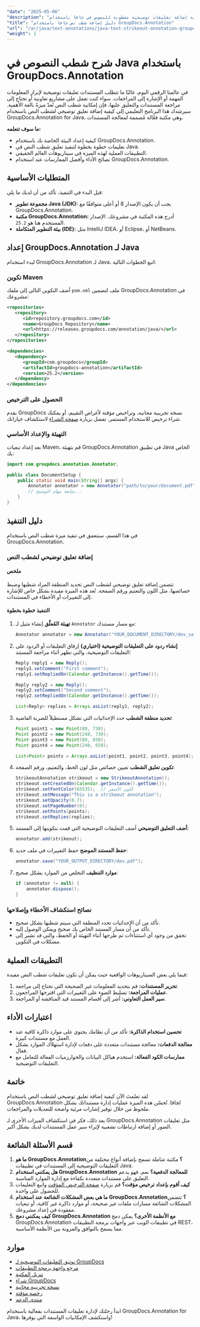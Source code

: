 ```yaml
---
"date": "2025-05-06"
"description": "تعرّف على كيفية إضافة تعليقات توضيحية مشطوبة للنصوص في جافا باستخدام GroupDocs.Annotation. اتبع هذا الدليل خطوة بخطوة لإضافة تعليقات توضيحية سلسة للمستندات."
"title": "دليل إضافة شطب نص جافا باستخدام GroupDocs.Annotation"
"url": "/ar/java/text-annotations/java-text-strikeout-annotation-groupdocs/"
"weight": 1
---
```


# شرح شطب النصوص في Java باستخدام GroupDocs.Annotation

في عالمنا الرقمي اليوم، غالبًا ما تتطلب المستندات تعليقات توضيحية لإبراز المعلومات المهمة أو الإشارة إلى المراجعات. سواء كنت تعمل على مشاريع تعاونية أو تحتاج إلى مراجعة المستندات والتعليق عليها، فإن إمكانية شطب النص تُعدّ ميزةً بالغة الأهمية. سيرشدك هذا البرنامج التعليمي إلى كيفية إضافة تعليق توضيحي لشطب النص باستخدام GroupDocs.Annotation for Java، وهي مكتبة فعّالة مُصممة لمعالجة المستندات.

**ما سوف تتعلمه:**
- كيفية إعداد البيئة الخاصة بك باستخدام GroupDocs.Annotation.
- تعليمات خطوة بخطوة لتنفيذ تعليق شطب النص في Java.
- التطبيقات العملية لهذه الميزة في سيناريوهات العالم الحقيقي.
- نصائح الأداء وأفضل الممارسات عند استخدام GroupDocs.Annotation.

## المتطلبات الأساسية

قبل البدء في التنفيذ، تأكد من أن لديك ما يلي:
- **مجموعة تطوير Java (JDK):** يجب أن يكون الإصدار 8 أو أعلى متوافقًا مع GroupDocs.Annotation.
- **مكتبة GroupDocs.Annotation:** أدرج هذه المكتبة في مشروعك. الإصدار المستخدم هنا هو `25.2`.
- **بيئة التطوير المتكاملة (IDE):** مثل IntelliJ IDEA، أو Eclipse، أو NetBeans.

## إعداد GroupDocs.Annotation لـ Java

لبدء استخدام GroupDocs.Annotation لـ Java، اتبع الخطوات التالية:

### تكوين Maven

أضف التكوين التالي إلى ملفك `pom.xml` ملف لتضمين GroupDocs.Annotation في مشروعك:

```xml
<repositories>
   <repository>
      <id>repository.groupdocs.com</id>
      <name>GroupDocs Repository</name>
      <url>https://releases.groupdocs.com/annotation/java/</url>
   </repository>
</repositories>

<dependencies>
   <dependency>
      <groupId>com.groupdocs</groupId>
      <artifactId>groupdocs-annotation</artifactId>
      <version>25.2</version>
   </dependency>
</dependencies>
```

### الحصول على الترخيص

يقدم GroupDocs نسخة تجريبية مجانية، وتراخيص مؤقتة لأغراض التقييم، أو يمكنك شراء ترخيص للاستخدام المستمر. تفضل بزيارة [صفحة الشراء](https://purchase.groupdocs.com/buy) لاستكشاف خياراتك.

### التهيئة والإعداد الأساسي

بعد إعداد تبعيات Maven، قم بتهيئة GroupDocs.Annotation في تطبيق Java الخاص بك:

```java
import com.groupdocs.annotation.Annotator;

public class DocumentSetup {
    public static void main(String[] args) {
        Annotator annotator = new Annotator("path/to/your/document.pdf");
        // متابعة مهام التوضيح...
    }
}
```

## دليل التنفيذ

في هذا القسم، سنتعمق في تنفيذ ميزة شطب النص باستخدام GroupDocs.Annotation.

### إضافة تعليق توضيحي لشطب النص

#### ملخص
تتضمن إضافة تعليق توضيحي لشطب النص تحديد المنطقة المراد شطبها وضبط خصائصها، مثل اللون والتعتيم ورقم الصفحة. تُعد هذه الميزة مفيدة بشكل خاص للإشارة إلى التغييرات أو الأخطاء في المستندات.

#### التنفيذ خطوة بخطوة
1. **تهيئة المُعلّق**
   إنشاء مثيل لـ `Annotator` مع مسار مستندك:

   ```java
   Annotator annotator = new Annotator("YOUR_DOCUMENT_DIRECTORY/dev_sample.pdf");
   ```

2. **إنشاء ردود على التعليقات التوضيحية (اختياري)**
   إرفاق التعليقات أو الردود على التعليقات التوضيحية، والتي تظهر أثناء مراجعة المستند:

   ```java
   Reply reply1 = new Reply();
   reply1.setComment("First comment");
   reply1.setRepliedOn(Calendar.getInstance().getTime());

   Reply reply2 = new Reply();
   reply2.setComment("Second comment");
   reply2.setRepliedOn(Calendar.getInstance().getTime());
   
   List<Reply> replies = Arrays.asList(reply1, reply2);
   ```

3. **تحديد منطقة الشطب**
   حدد الإحداثيات التي تشكل مستطيلاً للضربة القاضية:

   ```java
   Point point1 = new Point(80, 730);
   Point point2 = new Point(240, 730);
   Point point3 = new Point(80, 650);
   Point point4 = new Point(240, 650);

   List<Point> points = Arrays.asList(point1, point2, point3, point4);
   ```

4. **تكوين تعليق الشطب**
   تعيين خصائص مثل لون الخط، والتعتيم، ورقم الصفحة:

   ```java
   StrikeoutAnnotation strikeout = new StrikeoutAnnotation();
   strikeout.setCreatedOn(Calendar.getInstance().getTime());
   strikeout.setFontColor(65535);  // اللون الأصفر
   strikeout.setMessage("This is a strikeout annotation");
   strikeout.setOpacity(0.7);
   strikeout.setPageNumber(0);
   strikeout.setPoints(points);
   strikeout.setReplies(replies);
   ```

5. **أضف التعليق التوضيحي**
   أضف التعليقات التوضيحية التي قمت بتكوينها إلى المستند:

   ```java
   annotator.add(strikeout);
   ```

6. **حفظ المستند الموضح**
   حفظ التغييرات في ملف جديد:

   ```java
   annotator.save("YOUR_OUTPUT_DIRECTORY/dev.pdf");
   ```

7. **موارد التنظيف**
   التخلص من الموارد بشكل صحيح:

   ```java
   if (annotator != null) {
       annotator.dispose();
   }
   ```

### نصائح استكشاف الأخطاء وإصلاحها
- تأكد من أن الإحداثيات تحدد المنطقة التي سيتم شطبها بشكل صحيح.
- تأكد من أن مسار المستند الخاص بك صحيح ويمكن الوصول إليه.
- تحقق من وجود أي استثناءات تم طرحها أثناء التهيئة أو الحفظ، والتي قد تشير إلى مشكلات في التكوين.

## التطبيقات العملية

فيما يلي بعض السيناريوهات الواقعية حيث يمكن أن تكون تعليقات شطب النص مفيدة:
1. **تحرير المستندات:** قم بتحديد المعلومات غير الصحيحة التي تحتاج إلى مراجعة.
2. **عمليات المراجعة:** تسليط الضوء على التغييرات التي اقترحها المراجعون.
3. **سير العمل التعاوني:** أشر إلى أقسام المستند قيد المناقشة أو المراجعة.

## اعتبارات الأداء
- **تحسين استخدام الذاكرة:** تأكد من أن نظامك يحتوي على موارد ذاكرة كافية عند العمل مع مستندات كبيرة.
- **معالجة الدفعات:** معالجة مستندات متعددة على دفعات لإدارة استهلاك الموارد بشكل فعال.
- **ممارسات الكود الفعالة:** استخدم هياكل البيانات والخوارزميات الفعالة للتعامل مع التعليقات التوضيحية.

## خاتمة

لقد تعلمتَ الآن كيفية إضافة تعليق توضيحي لشطب النص باستخدام GroupDocs.Annotation لجافا. تُحسّن هذه الميزة عمليات إدارة مستنداتك بشكل ملحوظ من خلال توفير إشارات مرئية واضحة للتعديلات والمراجعات. 

بعد ذلك، فكر في استكشاف الميزات الأخرى لـ GroupDocs.Annotation مثل تعليقات الصور أو إضافة ارتباطات تشعبية لإثراء سير عمل المستندات لديك بشكل أكبر.

## قسم الأسئلة الشائعة

1. **ما هو GroupDocs.Annotation؟**
   مكتبة شاملة تسمح بإضافة أنواع مختلفة من التعليقات التوضيحية إلى المستندات في تطبيقات Java.
2. **هل يمكنني استخدام GroupDocs.Annotation للمعالجة الدفعية؟**
   نعم، فهو يدعم التعليق على مستندات متعددة بكفاءة مع إدارة الموارد المناسبة.
3. **كيف أقوم بإعداد ترخيص مؤقت؟**
   قم بزيارة [صفحة الترخيص المؤقت](https://purchase.groupdocs.com/temporary-license/) واتبع التعليمات للحصول على واحدة.
4. **ما هي بعض المشكلات الشائعة عند استخدام GroupDocs.Annotation؟**
   تتضمن المشكلات الشائعة مسارات ملفات غير صحيحة، أو موارد ذاكرة غير كافية، أو تبعيات مفقودة في إعداد مشروعك.
5. **كيف يمكنني دمج GroupDocs.Annotation مع الأنظمة الأخرى؟**
   يمكن دمج GroupDocs.Annotation في تطبيقات الويب عبر واجهات برمجة التطبيقات REST، مما يسمح بالتوافق والمرونة بين الأنظمة الأساسية.

## موارد
- [توثيق التعليقات التوضيحية لـ GroupDocs](https://docs.groupdocs.com/annotation/java/)
- [مرجع واجهة برمجة التطبيقات](https://reference.groupdocs.com/annotation/java/)
- [تنزيل المكتبة](https://releases.groupdocs.com/annotation/java/)
- [شراء GroupDocs](https://purchase.groupdocs.com/buy)
- [نسخة تجريبية مجانية](https://releases.groupdocs.com/annotation/java/)
- [رخصة مؤقتة](https://purchase.groupdocs.com/temporary-license/)
- [منتدى الدعم](https://forum.groupdocs.com/c/annotation/)

ابدأ رحلتك لإدارة تعليقات المستندات بفعالية باستخدام GroupDocs.Annotation for Java، واستكشف الإمكانيات الواسعة التي يوفرها!